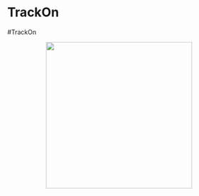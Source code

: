 # TrackOn 
#TrackOn

<p align="center">


<img align="center" src="https://github.com/rjsaurav13/TrackOn/blob/99b77ff13f54a7731507cb7f4f97d9d55e0092da/TrackON/app/src/main/res/drawable/splash.gif" width="330">
</p>

